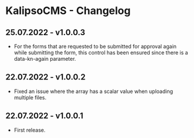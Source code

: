 # KalipsoCMS - Changelog

## 25.07.2022 - **v1.0.0.3**
- For the forms that are requested to be submitted for approval again while submitting the form, this control has been ensured since there is a data-kn-again parameter.

## 22.07.2022 - **v1.0.0.2**
- Fixed an issue where the array has a scalar value when uploading multiple files.

## 22.07.2022 - **v1.0.0.1**
- First release.